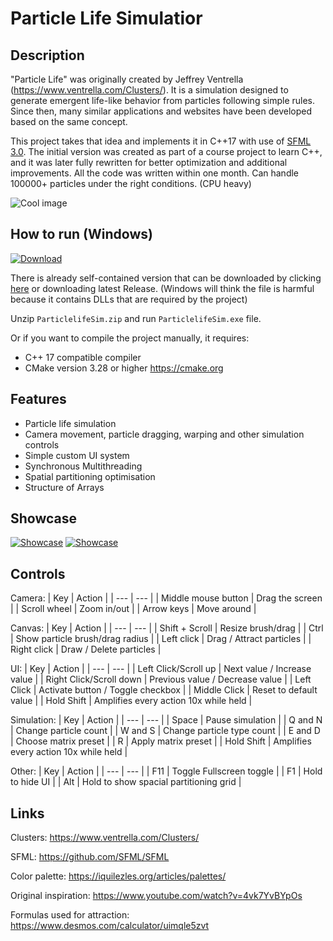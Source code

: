 # Particle Life Simulatior

## Description
"Particle Life" was originally created by Jeffrey Ventrella (https://www.ventrella.com/Clusters/).
It is a simulation designed to generate emergent life-like behavior from particles following simple rules.
Since then, many similar applications and websites have been developed based on the same concept.

This project takes that idea and implements it in C++17 with use of [SFML 3.0](https://github.com/SFML/SFML).
The initial version was created as part of a course project to learn C++, 
and it was later fully rewritten for better optimization and additional improvements. 
All the code was written within one month. 
Can handle 100000+ particles under the right conditions. (CPU heavy)


![Cool image](https://i.imgur.com/4OmETSp.png)

## How to run (Windows)
[![Download](https://i.imgur.com/UlKmG81.png)](https://github.com/GrmSeven/CPPParticleSimulator/raw/refs/heads/main/build/ParticleLifeSim.zip)

There is already self-contained version that can be downloaded by clicking [here](https://github.com/GrmSeven/CPPParticleSimulator/raw/refs/heads/main/build/ParticleLifeSim.zip) 
or downloading latest Release. (Windows will think the file is harmful because it contains DLLs that are required by the project)

Unzip `ParticlelifeSim.zip` and run `ParticlelifeSim.exe` file.

Or if you want to compile the project manually, it requires:
- C++ 17 compatible compiler
- CMake version 3.28 or higher https://cmake.org

## Features
- Particle life simulation
- Camera movement, particle dragging, warping and other simulation controls
- Simple custom UI system
- Synchronous Multithreading
- Spatial partitioning optimisation
- Structure of Arrays

## Showcase

[![Showcase](https://i.imgur.com/sDHLZQw.png)](https://www.youtube.com/watch?v=gewkxyqMldo&list=PLLKy2lT7F2I57ymEgP1YvlNCcKQiS2Wn1&index=1)
[![Showcase](https://i.imgur.com/OLqviS5.png)](https://www.youtube.com/watch?v=gewkxyqMldo&list=PLLKy2lT7F2I57ymEgP1YvlNCcKQiS2Wn1&index=1)

## Controls
Camera:
| Key | Action |
| --- | --- |
| Middle mouse button | Drag the screen |
| Scroll wheel  | Zoom in/out |
| Arrow keys | Move around |

Canvas:
| Key | Action |
| --- | --- |
| Shift + Scroll | Resize brush/drag |
| Ctrl | Show particle brush/drag radius |
| Left click | Drag / Attract particles |
| Right click | Draw / Delete particles |

UI:
| Key | Action |
| --- | --- |
| Left Click/Scroll up | Next value / Increase value |
| Right Click/Scroll down | Previous value / Decrease value |
| Left Click | Activate button / Toggle checkbox |
| Middle Click | Reset to default value |
| Hold Shift | Amplifies every action 10x while held |

Simulation:
| Key | Action |
| --- | --- |
| Space | Pause simulation |
| Q and N | Change particle count |
| W and S | Change particle type count |
| E and D | Choose matrix preset |
| R | Apply matrix preset |
| Hold Shift | Amplifies every action 10x while held |

Other:
| Key | Action |
| --- | --- |
| F11 | Toggle Fullscreen toggle |
| F1 | Hold to hide UI |
| Alt | Hold to show spacial partitioning grid |


## Links
Clusters: https://www.ventrella.com/Clusters/

SFML: https://github.com/SFML/SFML

Color palette: https://iquilezles.org/articles/palettes/

Original inspiration: https://www.youtube.com/watch?v=4vk7YvBYpOs

Formulas used for attraction: https://www.desmos.com/calculator/uimqle5zvt


